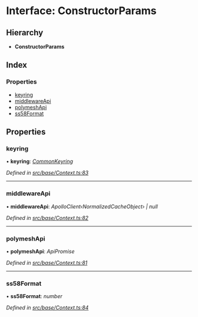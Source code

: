 # Interface: ConstructorParams

## Hierarchy

* **ConstructorParams**

## Index

### Properties

* [keyring](constructorparams.md#keyring)
* [middlewareApi](constructorparams.md#middlewareapi)
* [polymeshApi](constructorparams.md#polymeshapi)
* [ss58Format](constructorparams.md#ss58format)

## Properties

###  keyring

• **keyring**: *[CommonKeyring](../globals.md#commonkeyring)*

*Defined in [src/base/Context.ts:83](https://github.com/PolymathNetwork/polymesh-sdk/blob/959efb76/src/base/Context.ts#L83)*

___

###  middlewareApi

• **middlewareApi**: *ApolloClient‹NormalizedCacheObject› | null*

*Defined in [src/base/Context.ts:82](https://github.com/PolymathNetwork/polymesh-sdk/blob/959efb76/src/base/Context.ts#L82)*

___

###  polymeshApi

• **polymeshApi**: *ApiPromise*

*Defined in [src/base/Context.ts:81](https://github.com/PolymathNetwork/polymesh-sdk/blob/959efb76/src/base/Context.ts#L81)*

___

###  ss58Format

• **ss58Format**: *number*

*Defined in [src/base/Context.ts:84](https://github.com/PolymathNetwork/polymesh-sdk/blob/959efb76/src/base/Context.ts#L84)*
